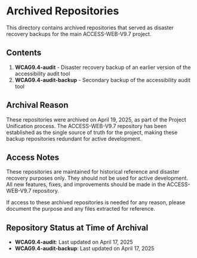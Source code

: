 # Archived Repositories

This directory contains archived repositories that served as disaster recovery backups for the main ACCESS-WEB-V9.7 project.

## Contents

1. **WCAG9.4-audit** - Disaster recovery backup of an earlier version of the accessibility audit tool
2. **WCAG9.4-audit-backup** - Secondary backup of the accessibility audit tool

## Archival Reason

These repositories were archived on April 19, 2025, as part of the Project Unification process. The ACCESS-WEB-V9.7 repository has been established as the single source of truth for the project, making these backup repositories redundant for active development.

## Access Notes

These repositories are maintained for historical reference and disaster recovery purposes only. They should not be used for active development. All new features, fixes, and improvements should be made in the ACCESS-WEB-V9.7 repository.

If access to these archived repositories is needed for any reason, please document the purpose and any files extracted for reference.

## Repository Status at Time of Archival

- **WCAG9.4-audit**: Last updated on April 17, 2025
- **WCAG9.4-audit-backup**: Last updated on April 17, 2025